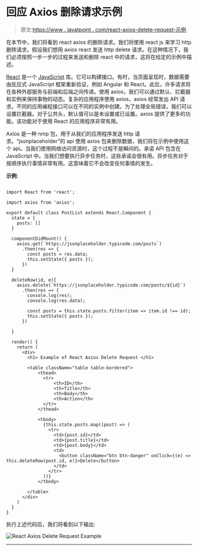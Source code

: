 # 回应 Axios 删除请求示例

> 原文:[https://www . javatpoint . com/react-axios-delete-request-示例](https://www.javatpoint.com/react-axios-delete-request-example)

在本节中，我们将看到 react axios 的删除请求。我们将使用 react js 来学习 http 删除请求。假设我们想用 axios react 发送 http delete 请求。在这种情况下，我们必须按照一步一步的过程来发送和删除 react 中的请求，这将在给定的示例中描述。

[React](https://www.javatpoint.com/reactjs-tutorial) 是一个 [JavaScript](https://www.javatpoint.com/javascript-tutorial) 库。它可以构建接口。有时，当页面呈现时，数据需要由反应式 JavaScript 框架重新验证，例如 Angular 和 React。此后，许多请求将在各种外部服务与前端和后端之间传递。使用 axios，我们可以通过默认、拦截器和实例来保持事物的动态。复杂的应用程序使用 axios，axios 经常发出 API 请求。不同的应用编程接口可以在不同的实例中创建。为了处理全局错误，我们可以设置拦截器。对于公共头，默认值可以是未设置或已设置。axios 提供了更多的功能。该功能对于使用 React 的应用程序非常有用。

Axios 是一种 nmp 包，用于从我们的应用程序发送 http 请求。“jsonplaceholder”的 api 使用 axios 包来删除数据，我们将在示例中使用这个 api。当我们使用网络访问资源时，这个过程不是瞬间的。承诺 API 包含在 JavaScript 中。当我们想要执行异步任务时，这些承诺会很有用。异步任务对于按顺序执行事情非常有用。这意味着它不会改变任何事情的发生。

**示例:**

```

import React from 'react';

import axios from 'axios';

export default class PostList extends React.Component {
  state = {
    posts: []
  }

  componentDidMount() {
    axios.get(`https://jsonplaceholder.typicode.com/posts`)
      .then(res => {
        const posts = res.data;
        this.setState({ posts });
      })
  }

  deleteRow(id, e){
    axios.delete(`https://jsonplaceholder.typicode.com/posts/${id}`)
      .then(res => {
        console.log(res);
        console.log(res.data);

        const posts = this.state.posts.filter(item => item.id !== id);
        this.setState({ posts });
      })

  }

  render() {
    return (
      <div>
        <h1> Example of React Axios Delete Request </h1>

        <table className="table table-bordered">
            <thead>
              <tr>
                  <th>ID</th>
                  <th>Title</th>
                  <th>Body</th>
                  <th>Action</th>
              </tr>
            </thead>

            <tbody>
              {this.state.posts.map((post) => (
                <tr>
                  <td>{post.id}</td>
                  <td>{post.title}</td>
                  <td>{post.body}</td>
                  <td>
                    <button className="btn btn-danger" onClick={(e) => this.deleteRow(post.id, e)}>Delete</button>
                  </td>
                </tr>
              ))}
            </tbody>

        </table>
      </div>
    )
  }
}

```

执行上述代码后，我们将看到以下输出:

![React Axios Delete Request Example](../Images/a6723ba476b5f49892b11a60e82ecd1d.png)

* * *